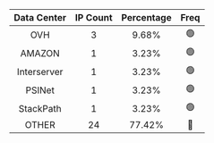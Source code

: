 | Data Center | IP Count | Percentage | Freq |
|:------------:|:--------:|:-----------:|:-----:|
| OVH | 3 | 9.68% | 🟢 |
| AMAZON | 1 | 3.23% | 🟢 |
| Interserver | 1 | 3.23% | 🟢 |
| PSINet | 1 | 3.23% | 🟢 |
| StackPath | 1 | 3.23% | 🟢 |
| OTHER | 24 | 77.42% | 🔴 |
